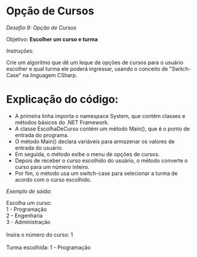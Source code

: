 # Opção de Cursos

*Desafio 9: Opção de Cursos*

Objetivo: **Escolher um curso e turma**

*Instruções:*

Crie um algoritmo que dê um leque de opções de cursos para o usuário escolher e qual turma ele poderá ingressar, usando o conceito de "Switch-Case" na linguagem CSharp.


# Explicação do código:

- A primeira linha importa o namespace System, que contém classes e métodos básicos do .NET Framework.<br/>
- A classe EscolhaDeCurso contém um método Main(), que é o ponto de entrada do programa.<br/>
- O método Main() declara variáveis para armazenar os valores de entrada do usuário.<br/>
- Em seguida, o método exibe o menu de opções de cursos.<br/>
- Depois de receber o curso escolhido do usuário, o método converte o curso para um número inteiro.<br/>
- Por fim, o método usa um switch-case para selecionar a turma de acordo com o curso escolhido.<br/>

*Exemplo de saída:*

Escolha um curso:<br/>
1 - Programação<br/>
2 - Engenharia<br/>
3 - Administração<br/>
<br/>
Insira o número do curso: 1<br/>
<br/>
Turma escolhida: 1 - Programação<br/>
